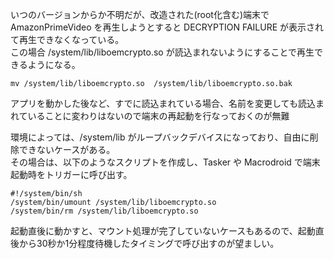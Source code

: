 いつのバージョンからか不明だが、改造された(root化含む)端末で AmazonPrimeVideo を再生しようとすると DECRYPTION FAILURE が表示されて再生できなくなっている。  
この場合 /system/lib/liboemcrypto.so が読込まれないようにすることで再生できるようになる。
```
mv /system/lib/liboemcrypto.so  /system/lib/liboemcrypto.so.bak
``` 
アプリを動かした後など、すでに読込まれている場合、名前を変更しても読込まれていることに変わりはないので端末の再起動を行なっておくのが無難

環境によっては、/system/lib がループバックデバイスになっており、自由に削除できないケースがある。  
その場合は、以下のようなスクリプトを作成し、Tasker や Macrodroid で端末起動時をトリガーに呼び出す。
```
#!/system/bin/sh
/system/bin/umount /system/lib/liboemcrypto.so
/system/bin/rm /system/lib/liboemcrypto.so
``` 
起動直後に動かすと、マウント処理が完了していないケースもあるので、起動直後から30秒か1分程度待機したタイミングで呼び出すのが望ましい。
